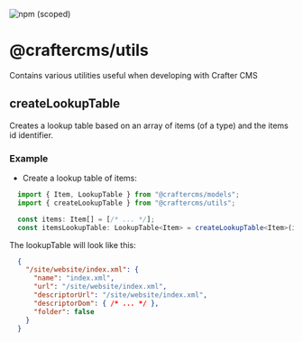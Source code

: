 ![npm (scoped)](https://img.shields.io/npm/v/@craftercms/utils?style=plastic)

# @craftercms/utils

Contains various utilities useful when developing with Crafter CMS

## createLookupTable
Creates a lookup table based on an array of items (of a type) and the items id identifier.

### Example

- Create a lookup table of items:

```typescript
  import { Item, LookupTable } from "@craftercms/models";
  import { createLookupTable } from "@craftercms/utils";

  const items: Item[] = [/* ... */];
  const itemsLookupTable: LookupTable<Item> = createLookupTable<Item>(items, 'url');
```

The lookupTable will look like this:

```json
  {
    "/site/website/index.xml": {
      "name": "index.xml",
      "url": "/site/website/index.xml",
      "descriptorUrl": "/site/website/index.xml",
      "descriptorDom": { /* ... */ },
      "folder": false
    }
  }
```
